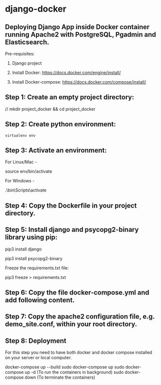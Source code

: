 # django-docker

## Deploying Django App inside Docker container running Apache2 with PostgreSQL, Pgadmin and Elasticsearch.

Pre-requisites:

1. Django project

2. Install Docker: https://docs.docker.com/engine/install/

3. Install Docker-compose: https://docs.docker.com/compose/install/


## Step 1: Create an empty project directory:

// mkdir project_docker && cd project_docker

## Step 2: Create python environment:

`virtualenv env`

## Step 3: Activate an environment:
For Linux/Mac -

source env/bin/activate

For Windows -

.\bin\Scripts\activate

## Step 4: Copy the Dockerfile in your project directory.

## Step 5: Install django and psycopg2-binary library using pip:

pip3 install django

pip3 install psycopg2-binary

Freeze the requirements.txt file:

pip3 freeze > requirements.txt

## Step 6: Copy the file docker-compose.yml and add following content.

## Step 7: Copy the apache2 configuration file, e.g. demo_site.conf, within your root directory.

## Step 8: Deployment

For this step you need to have both docker and docker compose installed on your server or local computer.

docker-compose up --build
sudo docker-compose up
sudo docker-compose up -d (To run the containers in background)
sudo docker-compose down (To terminate the containers)
